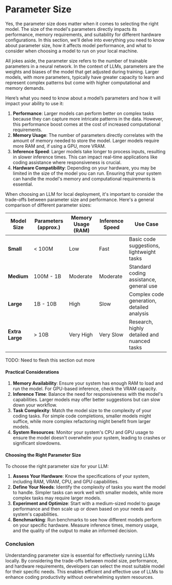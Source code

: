 # Parameter Size

Yes, the parameter size does matter when it comes to selecting the right model. The size of the model's parameters directly impacts its performance, memory requirements, and suitability for different hardware configurations. In this section, we'll delve into everything you need to know about parameter size, how it affects model performance, and what to consider when choosing a model to run on your local machine.

All jokes aside, the parameter size refers to the number of trainable parameters in a neural network. In the context of LLMs, parameters are the weights and biases of the model that get adjusted during training. Larger models, with more parameters, typically have greater capacity to learn and represent complex patterns but come with higher computational and memory demands. 

Here’s what you need to know about a model’s parameters and how it will impact your ability to use it:

1. **Performance**: Larger models can perform better on complex tasks because they can capture more intricate patterns in the data. However, this performance boost comes at the cost of increased computational requirements.
2. **Memory Usage**: The number of parameters directly correlates with the amount of memory needed to store the model. Larger models require more RAM and, if using a GPU, more VRAM.
3. **Inference Speed**: Larger models take longer to process inputs, resulting in slower inference times. This can impact real-time applications like coding assistance where responsiveness is crucial.
4. **Hardware Compatibility**: Depending on your hardware, you may be limited in the size of the model you can run. Ensuring that your system can handle the model's memory and computational requirements is essential.

When choosing an LLM for local deployment, it's important to consider the trade-offs between parameter size and performance. Here's a general comparison of different parameter sizes:

| Model Size      | Parameters (approx.) | Memory Usage (RAM) | Inference Speed | Use Case                                    |
| --------------- | -------------------- | ------------------ | --------------- | ------------------------------------------- |
| **Small**       | \< 100M              | Low                | Fast            | Basic code suggestions, lightweight tasks   |
| **Medium**      | 100M - 1B            | Moderate           | Moderate        | Standard coding assistance, general use     |
| **Large**       | 1B - 10B             | High               | Slow            | Complex code generation, detailed analysis  |
| **Extra Large** | \> 10B               | Very High          | Very Slow       | Research, highly detailed and nuanced tasks |

TODO: Need to flesh this section out more

#### Practical Considerations

1. **Memory Availability**: Ensure your system has enough RAM to load and run the model. For GPU-based inference, check the VRAM capacity.
2. **Inference Time**: Balance the need for responsiveness with the model's capabilities. Larger models may offer better suggestions but can slow down your workflow.
3. **Task Complexity**: Match the model size to the complexity of your coding tasks. For simple code completions, smaller models might suffice, while more complex refactoring might benefit from larger models.
4. **System Resources**: Monitor your system's CPU and GPU usage to ensure the model doesn't overwhelm your system, leading to crashes or significant slowdowns.

#### Choosing the Right Parameter Size

To choose the right parameter size for your LLM:

1. **Assess Your Hardware**: Know the specifications of your system, including RAM, VRAM, CPU, and GPU capabilities.
2. **Define Your Needs**: Identify the complexity of tasks you want the model to handle. Simpler tasks can work well with smaller models, while more complex tasks may require larger models.
3. **Experiment and Optimize**: Start with a medium-sized model to gauge performance and then scale up or down based on your needs and system's capabilities.
4. **Benchmarking**: Run benchmarks to see how different models perform on your specific hardware. Measure inference times, memory usage, and the quality of the output to make an informed decision.

### Conclusion

Understanding parameter size is essential for effectively running LLMs locally. By considering the trade-offs between model size, performance, and hardware requirements, developers can select the most suitable model for their specific needs. This enables efficient and effective use of LLMs to enhance coding productivity without overwhelming system resources.